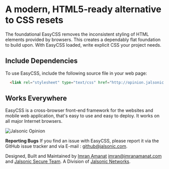 A modern, HTML5-ready alternative to CSS resets
===================

The foundational EasyCSS removes the inconsistent styling of HTML elements provided by browsers. This creates a dependably flat foundation to build upon. With EasyCSS loaded, write explicit CSS your project needs.

Include Dependencies
----------------------

To use EasyCSS, include the following source file in your web page:

  ```html
	<link rel="stylesheet" type="text/css" href="http://opinion.jalsonic.com/svn/base/stylesheets/EasyCSS.css">
  ```

Works Everywhere
----------------------

EasyCSS is a cross-browser front-end framework for the websites and mobile web application, that's easy to use and easy to deploy. It works on all major Internet browsers.

![Jalsonic Opinion](http://jalsonic.com/assets/github/crossbrowser.jpg)

**Reporting Bugs**
If you find an issue with EasyCSS, please report it via the GitHub issue tracker and via E-mail : github@jalsonic.com. 

Designed, Built and Maintained by [Imran Amanat](http://Imranamanat.com) imran@imranamanat.com and [Jalsonic Secure Team](http://jalsonic.com/secure). A Division of [Jalsonic Networks](http://jalsonic.com).
